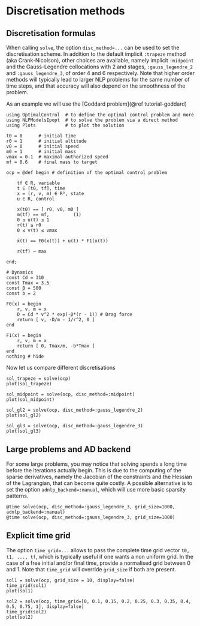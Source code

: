 # Discretisation methods

## Discretisation formulas
When calling `solve`, the option `disc_method=...` can be used to set the discretisation scheme.
In addition to the default implicit `:trapeze` method (aka Crank-Nicolson), other choices are available, namely implicit `:midpoint` and the Gauss-Legendre collocations with 2 and  stages, `:gauss_legendre_2` and `:gauss_legendre_3`, of order 4 and 6 respectively. 
Note that higher order methods will typically lead to larger NLP problems for the same number of time steps, and that accuracy will also depend on the smoothness of the problem.

As an example we will use the [Goddard problem](@ref tutorial-goddard)
```@example main
using OptimalControl  # to define the optimal control problem and more
using NLPModelsIpopt  # to solve the problem via a direct method
using Plots           # to plot the solution

t0 = 0      # initial time
r0 = 1      # initial altitude
v0 = 0      # initial speed
m0 = 1      # initial mass
vmax = 0.1  # maximal authorized speed
mf = 0.6    # final mass to target

ocp = @def begin # definition of the optimal control problem

    tf ∈ R, variable
    t ∈ [t0, tf], time
    x = (r, v, m) ∈ R³, state
    u ∈ R, control

    x(t0) == [ r0, v0, m0 ]
    m(tf) == mf,         (1)
    0 ≤ u(t) ≤ 1
    r(t) ≥ r0
    0 ≤ v(t) ≤ vmax

    ẋ(t) == F0(x(t)) + u(t) * F1(x(t))

    r(tf) → max

end;

# Dynamics
const Cd = 310
const Tmax = 3.5
const β = 500
const b = 2

F0(x) = begin
    r, v, m = x
    D = Cd * v^2 * exp(-β*(r - 1)) # Drag force
    return [ v, -D/m - 1/r^2, 0 ]
end

F1(x) = begin
    r, v, m = x
    return [ 0, Tmax/m, -b*Tmax ]
end
nothing # hide
```
Now let us compare different discretisations
```@example main
sol_trapeze = solve(ocp)
plot(sol_trapeze)

sol_midpoint = solve(ocp, disc_method=:midpoint)
plot(sol_midpoint)

sol_gl2 = solve(ocp, disc_method=:gauss_legendre_2)
plot(sol_gl2)

sol_gl3 = solve(ocp, disc_method=:gauss_legendre_3)
plot(sol_gl3)
```

## Large problems and AD backend
For some large problems, you may notice that solving spends a long time before the iterations actually begin.
This is due to the computing of the sparse derivatives, namely the Jacobian of the constraints and the Hessian of the Lagrangian, that can become quite costly.
A possible alternative is to set the option `adnlp_backend=:manual`, which will use more basic sparsity patterns.

```@example main
@time solve(ocp, disc_method=:gauss_legendre_3, grid_size=1000, adnlp_backend=:manual)
@time solve(ocp, disc_method=:gauss_legendre_3, grid_size=1000)
```

## Explicit time grid
The option `time_grid=...` allows to pass the complete time grid vector `t0, t1, ..., tf`, which is typically useful if one wants a non uniform grid. 
In the case of a free initial and/or final time, provide a normalised grid between 0 and 1. 
Note that `time_grid` will override `grid_size` if both are present.

```@example main
sol1 = solve(ocp, grid_size = 10, display=false)
time_grid(sol1)
plot(sol1)

sol2 = solve(ocp, time_grid=[0, 0.1, 0.15, 0.2, 0.25, 0.3, 0.35, 0.4, 0.5, 0.75, 1], display=false)
time_grid(sol2)
plot(sol2)
```